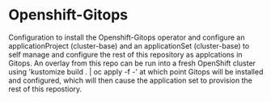 # Openshift-Gitops

Configuration to install the Openshift-Gitops operator and configure an applicationProject (cluster-base) and an applicationSet (cluster-base) to self manage and configure the rest of this repository as applcations in Gitops.
An overlay from this repo can be run into a fresh OpenShift cluster using 'kustomize build . | oc apply -f -' at which point Gitops will be installed and configured, which will then cause the application set to provision the rest of this repostiory.
